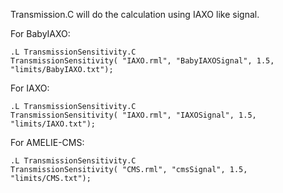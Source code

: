 
Transmission.C will do the calculation using IAXO like signal.

For BabyIAXO:

```
.L TransmissionSensitivity.C
TransmissionSensitivity( "IAXO.rml", "BabyIAXOSignal", 1.5, "limits/BabyIAXO.txt");
```

For IAXO:

```
.L TransmissionSensitivity.C
TransmissionSensitivity( "IAXO.rml", "IAXOSignal", 1.5, "limits/IAXO.txt");
```

For AMELIE-CMS:

```
.L TransmissionSensitivity.C
TransmissionSensitivity( "CMS.rml", "cmsSignal", 1.5, "limits/CMS.txt");
```
